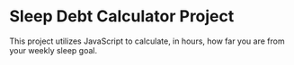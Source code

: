 # Sleep Debt Calculator Project

This project utilizes JavaScript to calculate, in hours, how far you are from your weekly sleep goal. 
